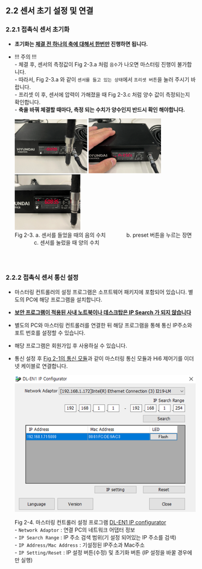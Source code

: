 ## 2.2 센서 초기 설정 및 연결
### 2.2.1 접촉식 센서 초기화
- **초기화는 <u>체결 전 하나의 축에 대해서 한번만</u> 진행하면 됩니다.** 
- !!! 주의 !!! 
<br> - 체결 후, 센서의 측정값이 Fig 2-3.a 처럼 `음수`가 나오면 마스터링 진행이 불가합니다.
<br> - 따라서, Fig 2-3.a 와 같이 `센서를 들고 있는 상태`에서 `프리셋 버튼`을 눌러 주시기 바랍니다.
<br> - 프리셋 이 후, 센서에 압력이 가해졌을 때 Fig 2-3.c 처럼 양수 값이 측정되는지 확인합니다.
<br> - **축을 바꿔 체결할 때마다, 측정 되는 수치가 양수인지 반드시 확인 해야합니다.**

    <div>
    <img src="../../_assets/06_preset.PNG" style="max-height: 20vh; max-width: 20vw">
    <img src="../../_assets/09_preset_pressed.PNG" style="max-height:20vh; max-width: 20vw">
    <img src="../../_assets/07_pressed.PNG" style="max-height: 20vh; max-width: 18.1vw"><br>
    Fig 2-3. a. 센서를 들었을 때의 음의 수치 
    &nbsp;&nbsp;&nbsp;&nbsp;&nbsp;&nbsp;&nbsp;&nbsp;&nbsp;&nbsp;&nbsp;&nbsp;
    b. preset 버튼을 누르는 장면
    &nbsp;&nbsp;&nbsp;&nbsp;&nbsp;&nbsp;&nbsp;&nbsp;&nbsp;&nbsp;&nbsp;&nbsp;
    c. 센서를 눌렀을 때 양의 수치
    </div>

<br>
<br>

### 2.2.2 접촉식 센서 통신 설정
- 마스터링 컨트롤러의 설정 프로그램은 소프트웨어 패키지에 포함되어 있습니다. 별도의 PC에 해당 프로그램을 설치합니다.
- **<u>보안 프로그램이 적용된 사내 노트북이나 데스크탑은 IP Search 가 되지 않습니다</u>**
- 별도의 PC와 마스터링 컨트롤러를 연결한 뒤 해당 프로그램을 통해 통신 IP주소와 포트 번호를 설정할 수 있습니다.
- 해당 프로그램은 회원가입 후 사용하실 수 있습니다.
- 통신 설정 후 [Fig 2-1의 통신 모듈](../../02_about_kit/1-kit_description/README.md)과 같이 마스터링 통신 모듈과 Hi6 제어기를 이더넷 케이블로 연결합니다.

    <div>
    <img src="../../_assets/08_ip_configuration.PNG" style="max-height: 38vh;">

    Fig 2-4. 마스터링 컨트롤러 설정 프로그램 [DL-EN1 IP configurator](https://www.keyence.co.kr/download/download/confirmation/?dlAssetId=AS_135945&dlSeriesId=&dlModelId=&dlLangId=&dlLangType=en-GB)
    <br>- `Network Adaptor` : 연결 PC의 네트워크 어댑터 정보
    <br>- `IP Search Range` : IP 주소 검색 범위(기 설정 되어있는 IP 주소를 검색)
    <br>- `IP Address/Mac Address` : 기설정된 IP주소과 Mac주소
    <br>- `IP Setting/Reset` : IP 설정 버튼(수정) 및 초기화 버튼 (IP 설정을 바꿀 경우에만 실행)
    </div>